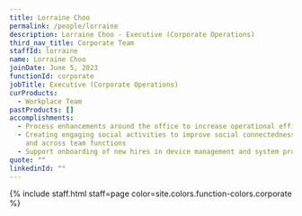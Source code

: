 ```yaml
---
title: Lorraine Choo
permalink: /people/lorraine
description: Lorraine Choo - Executive (Corporate Operations)
third_nav_title: Corporate Team
staffId: lorraine
name: Lorraine Choo
joinDate: June 5, 2023
functionId: corporate
jobTitle: Executive (Corporate Operations)
curProducts:
  - Workplace Team
pastProducts: []
accomplishments:
  - Process enhancements around the office to increase operational efficiency
  - Creating engaging social activities to improve social connectedness among
    and across team functions
  - Support onboarding of new hires in device management and system provisioning
quote: ""
linkedinId: ""
---
```


{% include staff.html staff=page color=site.colors.function-colors.corporate %}
